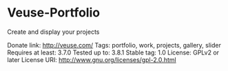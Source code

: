 Veuse-Portfolio
===============

Create and display your projects

Donate link: http://veuse.com/
Tags: portfolio, work, projects, gallery, slider
Requires at least: 3.7.0
Tested up to: 3.8.1
Stable tag: 1.0
License: GPLv2 or later
License URI: http://www.gnu.org/licenses/gpl-2.0.html

